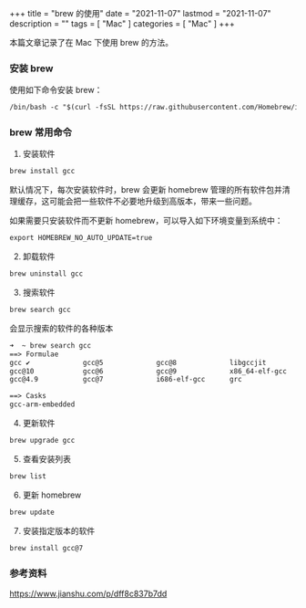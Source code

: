 +++
title = "brew 的使用"
date = "2021-11-07"
lastmod = "2021-11-07"
description = ""
tags = [
    "Mac"
]
categories = [
    "Mac"
]
+++

本篇文章记录了在 Mac 下使用 brew 的方法。

<!--more-->

### 安装 brew 
使用如下命令安装 brew：
```markdown
/bin/bash -c "$(curl -fsSL https://raw.githubusercontent.com/Homebrew/install/HEAD/install.sh)"
```

### brew 常用命令
1. 安装软件
```markdown
brew install gcc
```
默认情况下，每次安装软件时，brew 会更新 homebrew 管理的所有软件包并清理缓存，这可能会把一些软件不必要地升级到高版本，带来一些问题。

如果需要只安装软件而不更新 homebrew，可以导入如下环境变量到系统中：
```markdown
export HOMEBREW_NO_AUTO_UPDATE=true
```

2. 卸载软件
```markdown
brew uninstall gcc
```

3. 搜索软件
```markdown
brew search gcc
```
会显示搜索的软件的各种版本
```markdown
➜  ~ brew search gcc
==> Formulae
gcc ✔             gcc@5             gcc@8             libgccjit         ghc ✔             ncc
gcc@10            gcc@6             gcc@9             x86_64-elf-gcc    scc
gcc@4.9           gcc@7             i686-elf-gcc      grc               tcc

==> Casks
gcc-arm-embedded
```

4. 更新软件
```markdown
brew upgrade gcc
```

5. 查看安装列表
```markdown
brew list
```

6. 更新 homebrew
```markdown
brew update
```

7. 安装指定版本的软件
```markdown
brew install gcc@7
```

### 参考资料

https://www.jianshu.com/p/dff8c837b7dd



